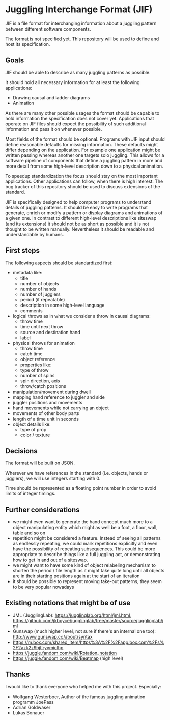 # Juggling Interchange Format (JIF)

JIF is a file format for interchanging information about a juggling pattern between different software components.

The format is not specified yet. This repository will be used to define and host its specification.


## Goals

JIF should be able to describe as many juggling patterns as possible.

It should hold all necessary information for at least the following applications:
- Drawing causal and ladder diagrams
- Animation

As there are many other possible usages the format should be capable to hold information the specification does not cover yet. Applications that operate on JIF files should expect the possibility of such additional information and pass it on whenever possible.

Most fields of the format should be optional. Programs with JIF input should define reasonable defaults for missing information. These defaults might differ depending on the application. For example one application might be written passing whereas another one targets solo juggling.
This allows for a software pipeline of components that define a juggling pattern in more and more detail from some high-level description down to a physical animation.

To speedup standardization the focus should stay on the most important applications. Other applications can follow, when there is high interest. The bug tracker of this repository should be
 used to discuss extensions of the standard.

JIF is specifically designed to help computer programs to understand details of juggling patterns. It should be easy to write programs that generate, enrich or modify a pattern or display diagrams and animations of a given one. In contrast to different high-level descriptions like siteswap (and its extensions) it should not be as short as possible and it is not thought to be written manually. Nevertheless it should be readable and understandable by humans.

## First steps

The following aspects should be standardized first:
- metadata like:
  - title
  - number of objects
  - number of hands
  - number of jugglers
  - period (if repeatable)
  - description in some high-level language
  - comments
- logical throws as in what we consider a throw in causal diagrams:
  - throw time
  - time until next throw
  - source and destination hand
  - label
- physical throws for animation
  - throw time
  - catch time
  - object reference
  - properties like:
   - type of throw
   - number of spins
   - spin direction, axis
   - throw/catch positions
 - manipulation/movement during dwell
 - mapping hand reference to juggler and side
 - juggler positions and movements
 - hand movements while not carrying an object
 - movements of other body parts
 - length of a time unit in seconds
 - object details like:
   - type of prop
   - color / texture


 ## Decisions

 The format will be built on JSON.

 Wherever we have references in the standard (i.e. objects, hands or jugglers), we will use integers starting with 0.

 Time should be represented as a floating point number in order to avoid limits of integer timings.


 ## Further considerations

 - we might even want to generate the hand concept much more to a object manipulating entity
   which might as well be a foot, a floor, wall, table and so on
 - repetition might be considered a feature. Instead of seeing all patterns as endlessly repeating,
 we could mark repetitions explicitly and even have the possibility of repeating subsequences.
   This could be more appropriate to describe things like a full juggling act, or demonstrating how to get in and out of a siteswap.
 - we might want to have some kind of object relabeling mechanism to shorten the period / file length
 as it might take quite long until all objects are in their starting positions again at the start of an iteration
 - it should be possible to represent moving take-out patterns, they seem to be very popular nowadays

## Existing notations that might be of use

- JML (JugglingLab): https://jugglinglab.org/html/jml.html, https://github.com/jkboyce/jugglinglab/tree/master/source/jugglinglab/jml
- Gunswap (much higher level, not sure if there's an internal one too): http://www.gunswap.co/about/syntax
- https://m.box.com/shared_item/https%3A%2F%2Fapp.box.com%2Fs%2F2azk2z9hjtlryvmiclhp
- https://juggle.fandom.com/wiki/Rotation_notation
- https://juggle.fandom.com/wiki/Beatmap (high level)


 ## Thanks

 I would like to thank everyone who helped me with this project. Especially:
 - Wolfgang Westerboer, Author of the famous juggling animation programm JoePass
 - Adrian Goldwaser
 - Lukas Bonauer

